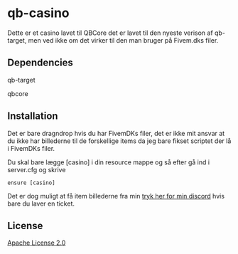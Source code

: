 # qb-casino

Dette er et casino lavet til QBCore det er lavet til den nyeste verison af qb-target, men ved ikke om det virker til den man bruger på Fivem.dks filer.

## Dependencies
qb-target

qbcore

## Installation
Det er bare dragndrop hvis du har FivemDKs filer, det er ikke mit ansvar at du ikke har billederne til de forskellige items da jeg bare fikset scriptet der lå i FivemDKs filer.

Du skal bare lægge [casino] i din resource mappe og så efter gå ind i server.cfg og skrive
```
ensure [casino]
```
Det er dog muligt at få item billederne fra min [tryk her for min discord](https://discord.gg/aRC9jxjX32) hvis bare du laver en ticket.

## License
[Apache License 2.0](https://choosealicense.com/licenses/apache-2.0/)

